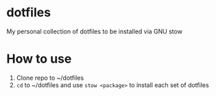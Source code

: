 # dotfiles
My personal collection of dotfiles to be installed via GNU stow

# How to use
1. Clone repo to ~/dotfiles
2. ```cd``` to ~/dotfiles and use ```stow <package>``` to install each set of dotfiles
